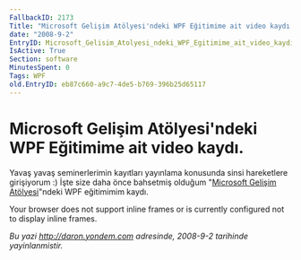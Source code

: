 ```yaml
---
FallbackID: 2173
Title: "Microsoft Gelişim Atölyesi'ndeki WPF Eğitimime ait video kaydı."
date: "2008-9-2"
EntryID: Microsoft_Gelisim_Atolyesi_ndeki_WPF_Egitimime_ait_video_kaydi
IsActive: True
Section: software
MinutesSpent: 0
Tags: WPF
old.EntryID: eb87c660-a9c7-4de5-b769-396b25d65117
---
```

# Microsoft Gelişim Atölyesi'ndeki WPF Eğitimime ait video kaydı.
Yavaş yavaş seminerlerimin kayıtları yayınlama konusunda sinsi
hareketlere girişiyorum :) İşte size daha önce bahsetmiş olduğum
"[Microsoft Gelişim
Atölyesi](http://daron.yondem.com/tr/post/e93f8eff-7af9-4ce1-ae16-a4b8f42a1ec2)"ndeki
WPF eğitimimim kaydı.

Your browser does not support inline frames or is currently configured
not to display inline frames.



*Bu yazi http://daron.yondem.com adresinde, 2008-9-2 tarihinde yayinlanmistir.*
